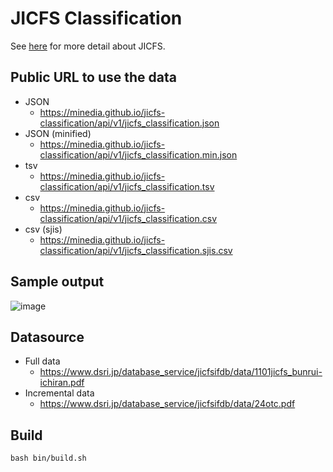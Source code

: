 # JICFS Classification

See [here](https://www.dsri.jp/database_service/jicfsifdb/manufacturer.html) for more detail about JICFS.

## Public URL to use the data

- JSON
  - https://minedia.github.io/jicfs-classification/api/v1/jicfs_classification.json
- JSON (minified)
  - https://minedia.github.io/jicfs-classification/api/v1/jicfs_classification.min.json
- tsv
  - https://minedia.github.io/jicfs-classification/api/v1/jicfs_classification.tsv
- csv
  - https://minedia.github.io/jicfs-classification/api/v1/jicfs_classification.csv
- csv (sjis)
  - https://minedia.github.io/jicfs-classification/api/v1/jicfs_classification.sjis.csv


## Sample output

![image](https://user-images.githubusercontent.com/98103/77389055-51705780-6dd5-11ea-9d7a-4450c7896122.png)


## Datasource

- Full data
  - https://www.dsri.jp/database_service/jicfsifdb/data/1101jicfs_bunrui-ichiran.pdf
- Incremental data
  - https://www.dsri.jp/database_service/jicfsifdb/data/24otc.pdf


## Build

```
bash bin/build.sh
```


